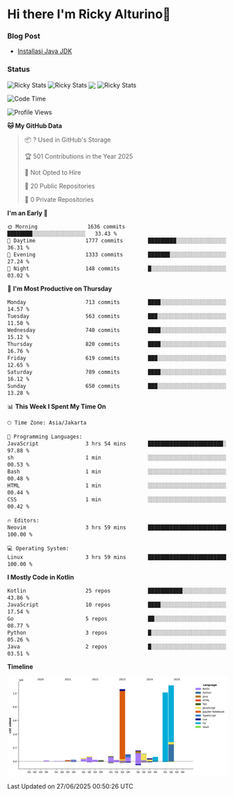 # Hi there I'm Ricky Alturino👋

### Blog Post

<!-- BLOG-POST-LIST:START -->

- [Installasi Java JDK](https://onirutla.medium.com/installasi-java-jdk-ec701beeb5cb?source=rss-d9d81c918cc9------2)
<!-- BLOG-POST-LIST:END -->

### Status

<img align="center" alt="Ricky Stats" src="https://github-readme-stats.vercel.app/api?username=Alturino&theme=dark&show_icons=true&hide_border=false" />
<img align="center" alt="Ricky Stats" src="https://github-readme-stats.vercel.app/api/top-langs/?username=Alturino&theme=dark&show_icons=true&layout=compact"/>
<img align="center" width="640px" src="https://github-readme-stats.vercel.app/api/wakatime?username=Alturino&layout=compact&hide_border=true&theme=dark">
<img align="center" alt="Ricky Stats" src="https://leetcard.jacoblin.cool/alturino?border=0&radius=20&ext=activity"/>

<!--START_SECTION:waka-->
![Code Time](http://img.shields.io/badge/Code%20Time-1%2C262%20hrs%201%20min-blue)

![Profile Views](http://img.shields.io/badge/Profile%20Views-0-blue)

**🐱 My GitHub Data** 

> 📦 ? Used in GitHub's Storage 
 > 
> 🏆 501 Contributions in the Year 2025
 > 
> 🚫 Not Opted to Hire
 > 
> 📜 20 Public Repositories 
 > 
> 🔑 0 Private Repositories 
 > 
**I'm an Early 🐤** 

```text
🌞 Morning                1636 commits        ████████░░░░░░░░░░░░░░░░░   33.43 % 
🌆 Daytime                1777 commits        █████████░░░░░░░░░░░░░░░░   36.31 % 
🌃 Evening                1333 commits        ███████░░░░░░░░░░░░░░░░░░   27.24 % 
🌙 Night                  148 commits         █░░░░░░░░░░░░░░░░░░░░░░░░   03.02 % 
```
📅 **I'm Most Productive on Thursday** 

```text
Monday                   713 commits         ████░░░░░░░░░░░░░░░░░░░░░   14.57 % 
Tuesday                  563 commits         ███░░░░░░░░░░░░░░░░░░░░░░   11.50 % 
Wednesday                740 commits         ████░░░░░░░░░░░░░░░░░░░░░   15.12 % 
Thursday                 820 commits         ████░░░░░░░░░░░░░░░░░░░░░   16.76 % 
Friday                   619 commits         ███░░░░░░░░░░░░░░░░░░░░░░   12.65 % 
Saturday                 789 commits         ████░░░░░░░░░░░░░░░░░░░░░   16.12 % 
Sunday                   650 commits         ███░░░░░░░░░░░░░░░░░░░░░░   13.28 % 
```


📊 **This Week I Spent My Time On** 

```text
🕑︎ Time Zone: Asia/Jakarta

💬 Programming Languages: 
JavaScript               3 hrs 54 mins       ████████████████████████░   97.88 % 
sh                       1 min               ░░░░░░░░░░░░░░░░░░░░░░░░░   00.53 % 
Bash                     1 min               ░░░░░░░░░░░░░░░░░░░░░░░░░   00.48 % 
HTML                     1 min               ░░░░░░░░░░░░░░░░░░░░░░░░░   00.44 % 
CSS                      1 min               ░░░░░░░░░░░░░░░░░░░░░░░░░   00.42 % 

🔥 Editors: 
Neovim                   3 hrs 59 mins       █████████████████████████   100.00 % 

💻 Operating System: 
Linux                    3 hrs 59 mins       █████████████████████████   100.00 % 
```

**I Mostly Code in Kotlin** 

```text
Kotlin                   25 repos            ███████████░░░░░░░░░░░░░░   43.86 % 
JavaScript               10 repos            ████░░░░░░░░░░░░░░░░░░░░░   17.54 % 
Go                       5 repos             ██░░░░░░░░░░░░░░░░░░░░░░░   08.77 % 
Python                   3 repos             █░░░░░░░░░░░░░░░░░░░░░░░░   05.26 % 
Java                     2 repos             █░░░░░░░░░░░░░░░░░░░░░░░░   03.51 % 
```



**Timeline**

![Lines of Code chart](https://raw.githubusercontent.com/Alturino/Alturino/main/assets/bar_graph.png)


 Last Updated on 27/06/2025 00:50:26 UTC
<!--END_SECTION:waka-->
